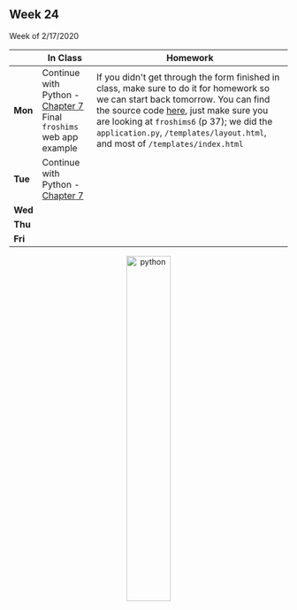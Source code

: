 <meta http-equiv="refresh" content="300"/>

## Week 24  
Week of 2/17/2020 

  |       |In Class               |Homework   |
  |-------|---------              |---------  |
  |**Mon**|Continue with Python - [Chapter 7](/ap/curriculum/7/)<br>Final `froshims` web app example  |If you didn't get through the form finished in class, make sure to do it for homework so we can start back tomorrow. You can find the source code [here](https://cdn.cs50.net/2018/fall/lectures/7/src7.pdf), just make sure you are looking at `froshims6` (p 37); we did the `application.py`, `/templates/layout.html`, and most of `/templates/index.html` |
  |**Tue**|Continue with Python - [Chapter 7](/ap/curriculum/7/) ||
  |**Wed**| | |
  |**Thu**| | |
  |**Fri**| | |

<div style="text-align:center">
<img src="https://cdn.lynda.com/course/661773/661773-637122005058334771-16x9.jpg" alt="python" width="40%">

</div>
